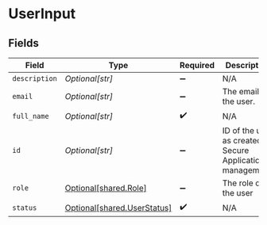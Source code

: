 # UserInput


## Fields

| Field                                                                | Type                                                                 | Required                                                             | Description                                                          |
| -------------------------------------------------------------------- | -------------------------------------------------------------------- | -------------------------------------------------------------------- | -------------------------------------------------------------------- |
| `description`                                                        | *Optional[str]*                                                      | :heavy_minus_sign:                                                   | N/A                                                                  |
| `email`                                                              | *Optional[str]*                                                      | :heavy_minus_sign:                                                   | The email of the user.                                               |
| `full_name`                                                          | *Optional[str]*                                                      | :heavy_check_mark:                                                   | N/A                                                                  |
| `id`                                                                 | *Optional[str]*                                                      | :heavy_minus_sign:                                                   | ID of the user as created by Secure Application management.          |
| `role`                                                               | [Optional[shared.Role]](undefined/models/shared/role.md)             | :heavy_minus_sign:                                                   | The role of the user                                                 |
| `status`                                                             | [Optional[shared.UserStatus]](undefined/models/shared/userstatus.md) | :heavy_check_mark:                                                   | N/A                                                                  |